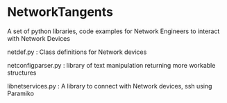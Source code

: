 # NetworkTangents

A set of python libraries, code examples for Network Engineers to interact with Network Devices

netdef.py : Class definitions for Network devices

netconfigparser.py : library of text manipulation returning more workable structures

libnetservices.py : A library to connect with Network devices, ssh using Paramiko
